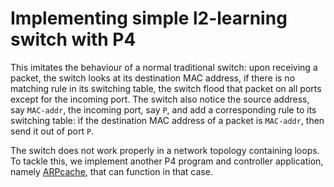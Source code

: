 # Implementing simple l2-learning switch with P4

This imitates the behaviour of a normal traditional switch: upon receiving a packet, the switch looks at its destination MAC address, if there is no matching rule in its switching table, the switch flood that packet on all ports except for the incoming port. The switch also notice the source address, say `MAC-addr`, the incoming port, say `P`, and add a corresponding rule to its switching table: if the destination MAC address of a packet is `MAC-addr`, then send it out of port `P`.

The switch does not work properly in a network topology containing loops. To tackle this, we implement another P4 program and controller application, namely [ARPcache](../ARPcache), that can function in that case.


